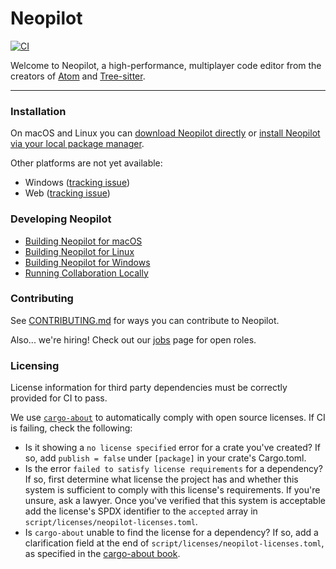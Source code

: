 # Neopilot

[![CI](https://github.com/khulnasoft-lab/neopilot/actions/workflows/ci.yml/badge.svg)](https://github.com/khulnasoft-lab/neopilot/actions/workflows/ci.yml)

Welcome to Neopilot, a high-performance, multiplayer code editor from the creators of [Atom](https://github.com/atom/atom) and [Tree-sitter](https://github.com/tree-sitter/tree-sitter).

---

### Installation

On macOS and Linux you can [download Neopilot directly](https://neopilot.dev/download) or [install Neopilot via your local package manager](https://neopilot.dev/docs/linux#installing-via-a-package-manager).

Other platforms are not yet available:

- Windows ([tracking issue](https://github.com/khulnasoft-lab/neopilot/issues/5394))
- Web ([tracking issue](https://github.com/khulnasoft-lab/neopilot/issues/5396))

### Developing Neopilot

- [Building Neopilot for macOS](./docs/src/development/macos.md)
- [Building Neopilot for Linux](./docs/src/development/linux.md)
- [Building Neopilot for Windows](./docs/src/development/windows.md)
- [Running Collaboration Locally](./docs/src/development/local-collaboration.md)

### Contributing

See [CONTRIBUTING.md](./CONTRIBUTING.md) for ways you can contribute to Neopilot.

Also... we're hiring! Check out our [jobs](https://neopilot.dev/jobs) page for open roles.

### Licensing

License information for third party dependencies must be correctly provided for CI to pass.

We use [`cargo-about`](https://github.com/EmbarkStudios/cargo-about) to automatically comply with open source licenses. If CI is failing, check the following:

- Is it showing a `no license specified` error for a crate you've created? If so, add `publish = false` under `[package]` in your crate's Cargo.toml.
- Is the error `failed to satisfy license requirements` for a dependency? If so, first determine what license the project has and whether this system is sufficient to comply with this license's requirements. If you're unsure, ask a lawyer. Once you've verified that this system is acceptable add the license's SPDX identifier to the `accepted` array in `script/licenses/neopilot-licenses.toml`.
- Is `cargo-about` unable to find the license for a dependency? If so, add a clarification field at the end of `script/licenses/neopilot-licenses.toml`, as specified in the [cargo-about book](https://embarkstudios.github.io/cargo-about/cli/generate/config.html#crate-configuration).
